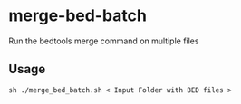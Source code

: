 # merge-bed-batch
Run the bedtools merge command on multiple files

Usage
--------
```
sh ./merge_bed_batch.sh < Input Folder with BED files > 
```


